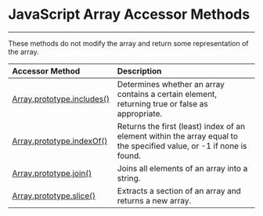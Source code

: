 # JavaScript Array Accessor Methods

---

These methods do not modify the array and return some representation of the array.

| Accessor Method | Description |
| :--- | :--- |
| [Array.prototype.includes()](https://developer.mozilla.org/en-US/docs/Web/JavaScript/Reference/Global_Objects/Array/includes) | Determines whether an array contains a certain element, returning true or false as appropriate. |
| [Array.prototype.indexOf()](https://developer.mozilla.org/en-US/docs/Web/JavaScript/Reference/Global_Objects/Array/indexOf) | Returns the first \(least\) index of an element within the array equal to the specified value, or -1 if none is found. |
| [Array.prototype.join()](https://developer.mozilla.org/en-US/docs/Web/JavaScript/Reference/Global_Objects/Array/join) | Joins all elements of an array into a string. |
| [Array.prototype.slice()](https://www.gitbook.com/book/isaklafleur/fullstack-docs/edit#) | Extracts a section of an array and returns a new array. |